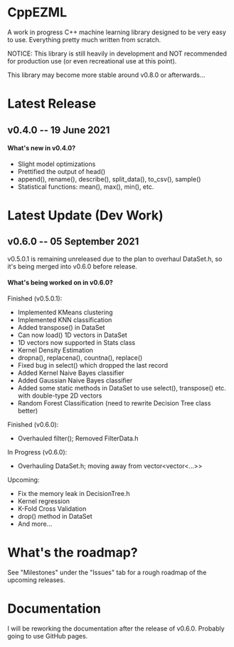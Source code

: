 # CppEZML
A work in progress C++ machine learning library designed to be very easy to use. Everything pretty much written from scratch.

NOTICE: This library is still heavily in development and NOT recommended for production use (or even recreational use at this point).

This library may become more stable around v0.8.0 or afterwards...

# Latest Release
## v0.4.0 -- 19 June 2021
#### What's new in v0.4.0?
* Slight model optimizations
* Prettified the output of head()
* append(), rename(), describe(), split_data(), to_csv(), sample()
* Statistical functions: mean(), max(), min(), etc.

# Latest Update (Dev Work)
## v0.6.0 -- 05 September 2021
v0.5.0.1 is remaining unreleased due to the plan to overhaul DataSet.h, so it's being merged into v0.6.0 before release.

#### What's being worked on in v0.6.0?
Finished (v0.5.0.1):
* Implemented KMeans clustering
* Implemented KNN classification
* Added transpose() in DataSet
* Can now load() 1D vectors in DataSet
* 1D vectors now supported in Stats class
* Kernel Density Estimation
* dropna(), replacena(), countna(), replace()
* Fixed bug in select() which dropped the last record
* Added Kernel Naive Bayes classifier
* Added Gaussian Naive Bayes classifier
* Added some static methods in DataSet to use select(), transpose() etc. with double-type 2D vectors
* Random Forest Classification (need to rewrite Decision Tree class better)

Finished (v0.6.0):
* Overhauled filter(); Removed FilterData.h

In Progress (v0.6.0):
* Overhauling DataSet.h; moving away from vector<vector<...>>

Upcoming:
* Fix the memory leak in DecisionTree.h
* Kernel regression
* K-Fold Cross Validation
* drop() method in DataSet
* And more...

# What's the roadmap?
See "Milestones" under the "Issues" tab for a rough roadmap of the upcoming releases.

# Documentation
I will be reworking the documentation after the release of v0.6.0. Probably going to use GitHub pages.
